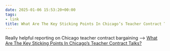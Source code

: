 ```yaml
---
date: 2025-01-06 15:53:20+00:00
tags:
- link
title: What Are The Key Sticking Points In Chicago’s Teacher Contract Talks?
---
```


Really helpful reporting on Chicago teacher contract bargaining --> [What Are The Key Sticking Points In Chicago’s Teacher Contract Talks?](https://blockclubchicago.org/2025/01/06/what-are-the-key-sticking-points-in-chicagos-teacher-contract-talks/)